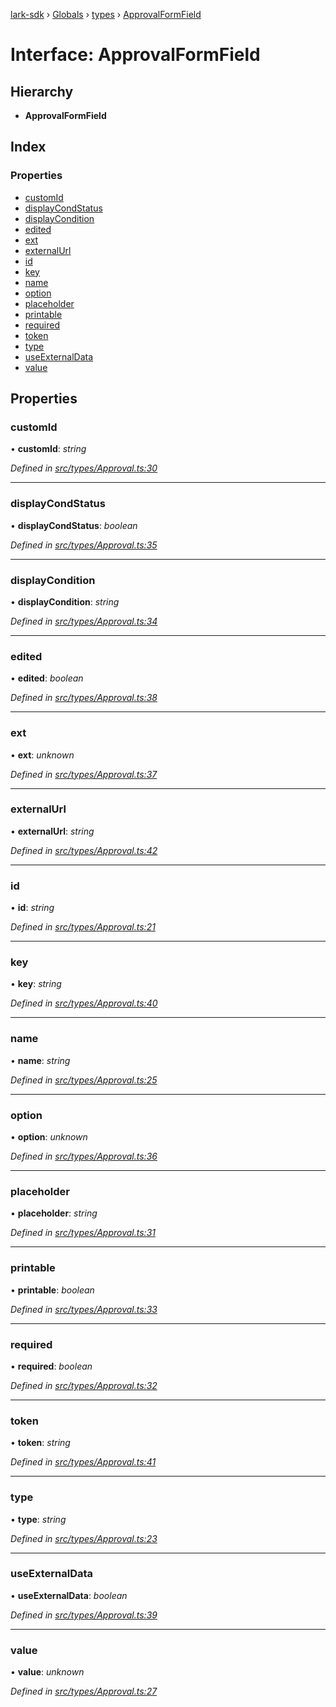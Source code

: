 [lark-sdk](../README.md) › [Globals](../globals.md) › [types](../modules/types.md) › [ApprovalFormField](types.approvalformfield.md)

# Interface: ApprovalFormField

## Hierarchy

* **ApprovalFormField**

## Index

### Properties

* [customId](types.approvalformfield.md#customid)
* [displayCondStatus](types.approvalformfield.md#displaycondstatus)
* [displayCondition](types.approvalformfield.md#displaycondition)
* [edited](types.approvalformfield.md#edited)
* [ext](types.approvalformfield.md#ext)
* [externalUrl](types.approvalformfield.md#externalurl)
* [id](types.approvalformfield.md#id)
* [key](types.approvalformfield.md#key)
* [name](types.approvalformfield.md#name)
* [option](types.approvalformfield.md#option)
* [placeholder](types.approvalformfield.md#placeholder)
* [printable](types.approvalformfield.md#printable)
* [required](types.approvalformfield.md#required)
* [token](types.approvalformfield.md#token)
* [type](types.approvalformfield.md#type)
* [useExternalData](types.approvalformfield.md#useexternaldata)
* [value](types.approvalformfield.md#value)

## Properties

###  customId

• **customId**: *string*

*Defined in [src/types/Approval.ts:30](https://github.com/TbhT/lark-sdk/blob/e3605bb/src/types/Approval.ts#L30)*

___

###  displayCondStatus

• **displayCondStatus**: *boolean*

*Defined in [src/types/Approval.ts:35](https://github.com/TbhT/lark-sdk/blob/e3605bb/src/types/Approval.ts#L35)*

___

###  displayCondition

• **displayCondition**: *string*

*Defined in [src/types/Approval.ts:34](https://github.com/TbhT/lark-sdk/blob/e3605bb/src/types/Approval.ts#L34)*

___

###  edited

• **edited**: *boolean*

*Defined in [src/types/Approval.ts:38](https://github.com/TbhT/lark-sdk/blob/e3605bb/src/types/Approval.ts#L38)*

___

###  ext

• **ext**: *unknown*

*Defined in [src/types/Approval.ts:37](https://github.com/TbhT/lark-sdk/blob/e3605bb/src/types/Approval.ts#L37)*

___

###  externalUrl

• **externalUrl**: *string*

*Defined in [src/types/Approval.ts:42](https://github.com/TbhT/lark-sdk/blob/e3605bb/src/types/Approval.ts#L42)*

___

###  id

• **id**: *string*

*Defined in [src/types/Approval.ts:21](https://github.com/TbhT/lark-sdk/blob/e3605bb/src/types/Approval.ts#L21)*

___

###  key

• **key**: *string*

*Defined in [src/types/Approval.ts:40](https://github.com/TbhT/lark-sdk/blob/e3605bb/src/types/Approval.ts#L40)*

___

###  name

• **name**: *string*

*Defined in [src/types/Approval.ts:25](https://github.com/TbhT/lark-sdk/blob/e3605bb/src/types/Approval.ts#L25)*

___

###  option

• **option**: *unknown*

*Defined in [src/types/Approval.ts:36](https://github.com/TbhT/lark-sdk/blob/e3605bb/src/types/Approval.ts#L36)*

___

###  placeholder

• **placeholder**: *string*

*Defined in [src/types/Approval.ts:31](https://github.com/TbhT/lark-sdk/blob/e3605bb/src/types/Approval.ts#L31)*

___

###  printable

• **printable**: *boolean*

*Defined in [src/types/Approval.ts:33](https://github.com/TbhT/lark-sdk/blob/e3605bb/src/types/Approval.ts#L33)*

___

###  required

• **required**: *boolean*

*Defined in [src/types/Approval.ts:32](https://github.com/TbhT/lark-sdk/blob/e3605bb/src/types/Approval.ts#L32)*

___

###  token

• **token**: *string*

*Defined in [src/types/Approval.ts:41](https://github.com/TbhT/lark-sdk/blob/e3605bb/src/types/Approval.ts#L41)*

___

###  type

• **type**: *string*

*Defined in [src/types/Approval.ts:23](https://github.com/TbhT/lark-sdk/blob/e3605bb/src/types/Approval.ts#L23)*

___

###  useExternalData

• **useExternalData**: *boolean*

*Defined in [src/types/Approval.ts:39](https://github.com/TbhT/lark-sdk/blob/e3605bb/src/types/Approval.ts#L39)*

___

###  value

• **value**: *unknown*

*Defined in [src/types/Approval.ts:27](https://github.com/TbhT/lark-sdk/blob/e3605bb/src/types/Approval.ts#L27)*
